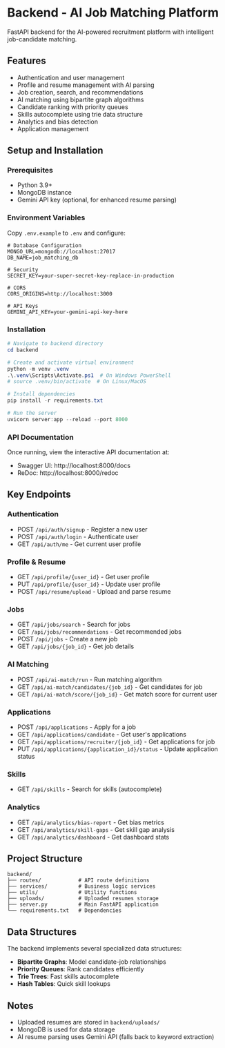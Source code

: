 # Backend - AI Job Matching Platform

FastAPI backend for the AI-powered recruitment platform with intelligent job-candidate matching.

## Features

- Authentication and user management
- Profile and resume management with AI parsing
- Job creation, search, and recommendations
- AI matching using bipartite graph algorithms
- Candidate ranking with priority queues
- Skills autocomplete using trie data structure
- Analytics and bias detection
- Application management

## Setup and Installation

### Prerequisites

- Python 3.9+
- MongoDB instance
- Gemini API key (optional, for enhanced resume parsing)

### Environment Variables

Copy `.env.example` to `.env` and configure:

```
# Database Configuration
MONGO_URL=mongodb://localhost:27017
DB_NAME=job_matching_db

# Security
SECRET_KEY=your-super-secret-key-replace-in-production

# CORS
CORS_ORIGINS=http://localhost:3000

# API Keys
GEMINI_API_KEY=your-gemini-api-key-here
```

### Installation

```powershell
# Navigate to backend directory
cd backend

# Create and activate virtual environment
python -m venv .venv
.\.venv\Scripts\Activate.ps1  # On Windows PowerShell
# source .venv/bin/activate  # On Linux/MacOS

# Install dependencies
pip install -r requirements.txt

# Run the server
uvicorn server:app --reload --port 8000
```

### API Documentation

Once running, view the interactive API documentation at:
- Swagger UI: http://localhost:8000/docs
- ReDoc: http://localhost:8000/redoc

## Key Endpoints

### Authentication
- POST `/api/auth/signup` - Register a new user
- POST `/api/auth/login` - Authenticate user
- GET `/api/auth/me` - Get current user profile

### Profile & Resume
- GET `/api/profile/{user_id}` - Get user profile
- PUT `/api/profile/{user_id}` - Update user profile
- POST `/api/resume/upload` - Upload and parse resume

### Jobs
- GET `/api/jobs/search` - Search for jobs
- GET `/api/jobs/recommendations` - Get recommended jobs
- POST `/api/jobs` - Create a new job
- GET `/api/jobs/{job_id}` - Get job details

### AI Matching
- POST `/api/ai-match/run` - Run matching algorithm
- GET `/api/ai-match/candidates/{job_id}` - Get candidates for job
- GET `/api/ai-match/score/{job_id}` - Get match score for current user

### Applications
- POST `/api/applications` - Apply for a job
- GET `/api/applications/candidate` - Get user's applications
- GET `/api/applications/recruiter/{job_id}` - Get applications for job
- PUT `/api/applications/{application_id}/status` - Update application status

### Skills
- GET `/api/skills` - Search for skills (autocomplete)

### Analytics
- GET `/api/analytics/bias-report` - Get bias metrics
- GET `/api/analytics/skill-gaps` - Get skill gap analysis
- GET `/api/analytics/dashboard` - Get dashboard stats

## Project Structure

```
backend/
├── routes/            # API route definitions
├── services/          # Business logic services
├── utils/             # Utility functions
├── uploads/           # Uploaded resumes storage
├── server.py          # Main FastAPI application
└── requirements.txt   # Dependencies
```

## Data Structures

The backend implements several specialized data structures:
- **Bipartite Graphs**: Model candidate-job relationships
- **Priority Queues**: Rank candidates efficiently
- **Trie Trees**: Fast skills autocomplete
- **Hash Tables**: Quick skill lookups

## Notes

- Uploaded resumes are stored in `backend/uploads/`
- MongoDB is used for data storage
- AI resume parsing uses Gemini API (falls back to keyword extraction)
